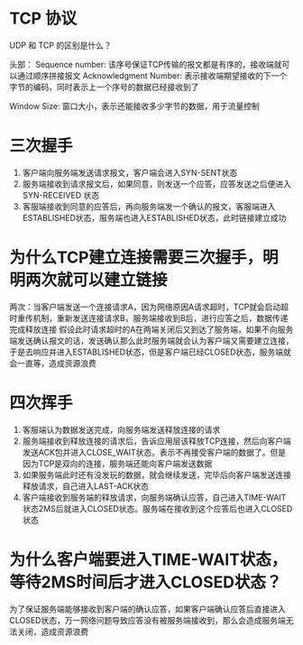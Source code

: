 # TCP 协议
UDP 和 TCP 的区别是什么？

头部：
  Sequence number: 该序号保证TCP传输的报文都是有序的，接收端就可以通过顺序拼接报文
  Acknowledgment Number: 表示接收端期望接收的下一个字节的编码，同时表示上一个序号的数据已经接收到了

  Window Size: 窗口大小，表示还能接收多少字节的数据，用于流量控制

# 三次握手
1. 客户端向服务端发送请求报文，客户端会进入SYN-SENT状态
2. 服务端接收到请求报文后，如果同意，则发送一个应答，应答发送之后便进入SYN-RECEIVED 状态
3. 客服端接收到同意的应答后，再向服务端发一个确认的报文，客服端进入ESTABLISHED状态，服务端也进入ESTABLISHED状态，此时链接建立成功

# 为什么TCP建立连接需要三次握手，明明两次就可以建立链接

两次：当客户端发送一个连接请求A，因为网络原因A请求超时，TCP就会启动超时重传机制，重新发送连接请求B，服务端接收到B后，进行应答之后，数据传递完成释放连接
假设此时请求超时的A在两端关闭后又到达了服务端，如果不向服务端发送确认报文的话，发送确认那么此时服务端就会认为客户端又需要建立连接，于是去响应并进入ESTABLISHED状态，但是客户端已经CLOSED状态，服务端就会一直等，造成资源浪费

# 四次挥手
1. 客服端认为数据发送完成，向服务端发送释放连接的请求
2. 服务端接收到释放连接的请求后，告诉应用层该释放TCP连接，然后向客户端发送ACK包并进入CLOSE_WAIT状态。表示不再接受客户端的数据了。但是因为TCP是双向的连接，服务端还能向客户端发送数据
3. 如果服务端此时还有没发玩的数据，就会继续发送，完毕后向客户端发送连接释放请求，自己进入LAST-ACK状态
4. 客户端接收到服务端的释放请求，向服务端确认应答，自己进入TIME-WAIT状态2MS后就进入CLOSED状态。服务端在接收到这个应答后也进入CLOSED状态

# 为什么客户端要进入TIME-WAIT状态，等待2MS时间后才进入CLOSED状态？
为了保证服务端能够接收到客户端的确认应答，如果客户端确认应答后直接进入CLOSED状态，万一网络问题导致应答没有被服务端接收到，那么会造成服务端无法关闭，造成资源浪费

